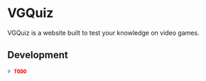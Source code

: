 # VGQuiz


VGQuiz is a website built to test your knowledge on video games.

## Development

```python
# TODO
```
